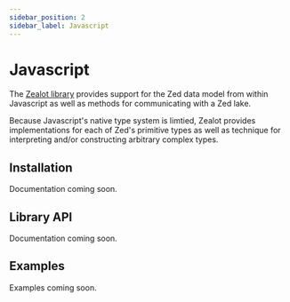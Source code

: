```yaml
---
sidebar_position: 2
sidebar_label: Javascript
---
```


# Javascript

The [Zealot library](https://github.com/brimdata/brim/tree/main/packages/zealot)
provides support for the Zed data model from within
Javascript as well as methods for communicating with a Zed lake.

Because Javascript's native type system is limtied, Zealot provides
implementations for each of Zed's primitive types as well as
technique for interpreting and/or constructing arbitrary complex types.

## Installation

Documentation coming soon.

## Library API

Documentation coming soon.

## Examples

Examples coming soon.
